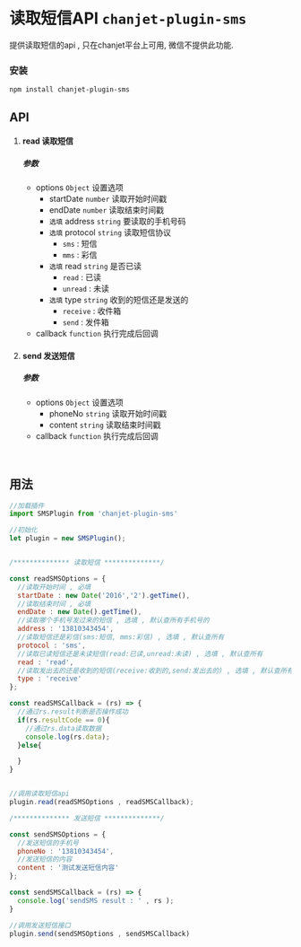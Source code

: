 # 读取短信API  `chanjet-plugin-sms`

提供读取短信的api , 只在chanjet平台上可用, 微信不提供此功能.



### 安装

``` 
npm install chanjet-plugin-sms
```



## API

1. #### read 读取短信
   ##### 参数

   - options `Object` 设置选项
     - startDate `number` 读取开始时间戳
     - endDate `number` 读取结束时间戳
     - `选填` address `string` 要读取的手机号码
     - `选填` protocol `string` 读取短信协议
       - `sms` : 短信
       - `mms` : 彩信
     - `选填` read `string` 是否已读
       - `read` : 已读 
       - `unread` : 未读
     - `选填` type `string` 收到的短信还是发送的
       - `receive` : 收件箱
       - `send` : 发件箱
   - callback `function` 执行完成后回调


1. #### send 发送短信
   ##### 参数

   - options `Object` 设置选项
     - phoneNo `string` 读取开始时间戳
     - content `string` 读取结束时间戳
   - callback `function` 执行完成后回调

   ​




## 用法

``` javascript
//加载插件
import SMSPlugin from 'chanjet-plugin-sms'

//初始化  
let plugin = new SMSPlugin();


/************** 读取短信 **************/

const readSMSOptions = {
  //读取开始时间 , 必填
  startDate : new Date('2016','2').getTime(),	
  //读取结束时间 , 必填
  endDate : new Date().getTime(),
  //读取哪个手机号发过来的短信 , 选填 , 默认查所有手机号的
  address : '13810343454',
  //读取短信还是彩信(sms:短信, mms:彩信) , 选填 , 默认查所有
  protocol : 'sms',
  //读取已读短信还是未读短信(read:已读,unread:未读) , 选填 , 默认查所有
  read : 'read',
  //读取发出去的还是收到的短信(receive:收到的,send:发出去的) , 选填 , 默认查所有
  type : 'receive'
};

const readSMSCallback = (rs) => {
  //通过rs.result判断是否操作成功
  if(rs.resultCode == 0){
    //通过rs.data读取数据
  	console.log(rs.data);
  }else{

  }
}


//调用读取短信api
plugin.read(readSMSOptions , readSMSCallback);

/************** 发送短信 **************/

const sendSMSOptions = {
  //发送短信的手机号
  phoneNo : '13810343454',
  //发送短信的内容
  content : '测试发送短信内容'
};

const sendSMSCallback = (rs) => {
  console.log('sendSMS result : ' , rs );
}

//调用发送短信接口
plugin.send(sendSMSOptions , sendSMSCallback)
```